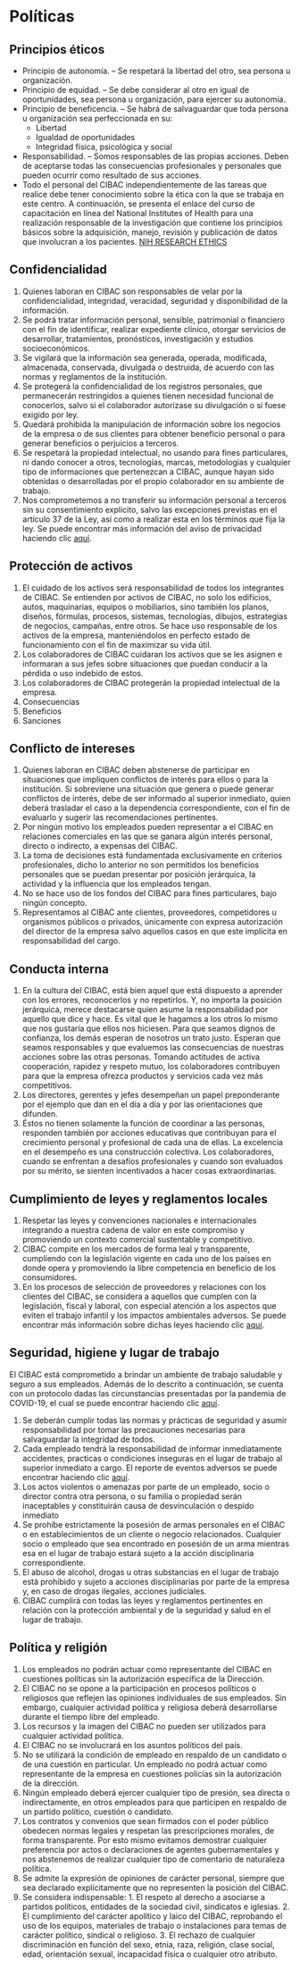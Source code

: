 # Políticas

## Principios éticos
 - Principio de autonomía. – Se respetará la libertad del otro, sea persona u organización.
 - Principio de equidad. – Se debe considerar al otro en igual de oportunidades, sea persona u organización, para ejercer su autonomía.
 - Principio de beneficencia. – Se habrá de salvaguardar que toda persona u organización sea perfeccionada en su:
   - Libertad
   - Igualdad de oportunidades
   - Integridad física, psicológica y social
 - Responsabilidad. – Somos responsables de las propias acciones. Deben de aceptarse todas las consecuencias profesionales y personales que pueden ocurrir como resultado de sus acciones.
 - Todo el personal del CIBAC independientemente de las tareas que realice debe tener conocimiento sobre la ética con la que se trabaja en este centro. A continuación, se presenta el enlace del curso de capacitación en línea del National Institutes of Health para una realización responsable de la investigación que contiene los principios básicos sobre la adquisición, manejo, revisión y publicación de datos que involucran a los pacientes.
[NIH RESEARCH ETHICS](https://researchethics.od.nih.gov/CourseIndex.aspx)

## Confidencialidad
  1. Quienes laboran en CIBAC son responsables de velar por la confidencialidad, integridad, veracidad, seguridad y disponibilidad de la información.
  2. Se podrá tratar información personal, sensible, patrimonial o financiero con el fin de identificar, realizar expediente clínico, otorgar servicios de desarrollar, tratamientos, pronósticos, investigación y estudios socioeconómicos.
  3. Se vigilará que la información sea generada, operada, modificada, almacenada, conservada, divulgada o destruida, de acuerdo con las normas y reglamentos de la institución.
  4. Se protegerá la confidencialidad de los registros personales, que permanecerán restringidos a quienes tienen necesidad funcional de conocerlos, salvo si el colaborador autorizase su divulgación o si fuese exigido por ley.
  5. Quedará prohibida la manipulación de información sobre los negocios de la empresa o de sus clientes para obtener beneficio personal o para generar beneficios o perjuicios a terceros.
  6. Se respetará la propiedad intelectual, no usando para fines particulares, ni dando conocer a otros, tecnologías, marcas, metodologías y cualquier tipo de informaciones que pertenezcan a CIBAC, aunque hayan sido obtenidas o desarrolladas por el propio colaborador en su ambiente de trabajo.
  7. Nos comprometemos a no transferir su información personal a terceros sin su consentimiento explicito, salvo las excepciones previstas en el artículo 37 de la Ley, así como a realizar esta en los términos que fija la ley.
Se puede encontrar más información del aviso de privacidad haciendo clic [aquí](https://cibac.sharepoint.com/sites/CIBAC/Shared%20Documents/Forms/AllItems.aspx?id=%2Fsites%2FCIBAC%2FShared%20Documents%2FComunicaci%C3%B3n%20y%20Mercadotecnia%2FPagina%20web%2F2004%20Aviso%20de%20privacidad%2Epdf&parent=%2Fsites%2FCIBAC%2FShared%20Documents%2FComunicaci%C3%B3n%20y%20Mercadotecnia%2FPagina%20web&p=true&ga=1). 

## Protección de activos
   1. El cuidado de los activos será responsabilidad de todos los integrantes de CIBAC. Se entienden por activos de CIBAC, no solo los edificios, autos, maquinarias, equipos o mobiliarios, sino también los planos, diseños, fórmulas, procesos, sistemas, tecnologías, dibujos, estrategias de negocios, campañas, entre otros. Se hace uso responsable de los activos de la empresa, manteniéndolos en perfecto estado de funcionamiento con el fin de maximizar su vida útil.
   2. Los colaboradores de CIBAC cuidaran los activos que se les asignen e informaran a sus jefes sobre situaciones que puedan conducir a la pérdida o uso indebido de estos.
   3. Los colaboradores de CIBAC protegerán la propiedad intelectual de la empresa.
   4. Consecuencias
   5. Beneficios
   6. Sanciones

## Conflicto de intereses
   1. Quienes laboran en CIBAC deben abstenerse de participar en situaciones que impliquen conflictos de interés para ellos o para la institución. Si sobreviene una situación que genera o puede generar conflictos de interés, debe de ser informado al superior inmediato, quien deberá trasladar el caso a la dependencia correspondiente, con el fin de evaluarlo y sugerir las recomendaciones pertinentes.
   2. Por ningún motivo los empleados pueden representar a el CIBAC en relaciones comerciales en las que se ganara algún interés personal, directo o indirecto, a expensas del CIBAC.
   3. La toma de decisiones está fundamentada exclusivamente en criterios profesionales, dicho lo anterior no son permitidos los beneficios personales que se puedan presentar por posición jerárquica, la actividad y la influencia que los empleados tengan.
   4. No se hace uso de los fondos del CIBAC para fines particulares, bajo ningún concepto.
   5. Representamos al CIBAC ante clientes, proveedores, competidores u organismos públicos o privados, únicamente con expresa autorización del director de la empresa salvo aquellos casos en que este implícita en responsabilidad del cargo.

## Conducta interna
   1. En la cultura del CIBAC, está bien aquel que está dispuesto a aprender con los errores, reconocerlos y no repetirlos. Y, no importa la posición jerárquica, merece destacarse quien asume la responsabilidad por aquello que dice y hace. Es vital que le hagamos a los otros lo mismo que nos gustaría que ellos nos hiciesen. Para que seamos dignos de confianza, los demás esperan de nosotros un trato justo. Esperan que seamos responsables y que evaluemos las consecuencias de nuestras acciones sobre las otras personas. Tomando actitudes de activa cooperación, rapidez y respeto mutuo, los colaboradores contribuyen para que la empresa ofrezca productos y servicios cada vez más competitivos.
   2. Los directores, gerentes y jefes desempeñan un papel preponderante por el ejemplo que dan en el día a día y por las orientaciones que difunden.
   3. Éstos no tienen solamente la función de coordinar a las personas, responden también por acciones educativas que contribuyan para el crecimiento personal y profesional de cada una de ellas. La excelencia en el desempeño es una construcción colectiva. Los colaboradores, cuando se enfrentan a desafíos profesionales y cuando son evaluados por su mérito, se sienten incentivados a hacer cosas extraordinarias.

## Cumplimiento de leyes y reglamentos locales
   1. Respetar las leyes y convenciones nacionales e internacionales integrando a nuestra cadena de valor en este compromiso y promoviendo un contexto comercial sustentable y competitivo.
   2. CIBAC compite en los mercados de forma leal y transparente, cumpliendo con la legislación vigente en cada uno de los países en donde opera y promoviendo la libre competencia en beneficio de los consumidores.
   3. En los procesos de selección de proveedores y relaciones con los clientes del CIBAC, se considera a aquellos que cumplen con la legislación, fiscal y laboral, con especial atención a los aspectos que eviten el trabajo infantil y los impactos ambientales adversos.
Se puede encontrar más información sobre dichas leyes haciendo clic [aquí](https://cibac.sharepoint.com/:w:/s/CIBAC/EVSMlcDGyClDiaJFdBhceAMBNyzfcAPzzDN094EFwSjAlQ?e=jf8xtS). 

## Seguridad, higiene y lugar de trabajo
El CIBAC está comprometido a brindar un ambiente de trabajo saludable y seguro a sus empleados. Además de lo descrito a continuación, se cuenta con un protocolo dadas las circunstancias presentadas por la pandemia de COVID-19, el cual se puede encontrar haciendo clic [aquí](https://cibac.sharepoint.com/:w:/s/CIBAC/EYzlDDdMgOZIhyxH3UOvKkcBgpYziLr8AQH8MN8nntp7HA?e=mYoH95). 
   1. Se deberán cumplir todas las normas y prácticas de seguridad y asumir responsabilidad por tomar las precauciones necesarias para salvaguardar la integridad de todos.
   2. Cada empleado tendrá la responsabilidad de informar inmediatamente accidentes, practicas o condiciones inseguras en el lugar de trabajo al superior inmediato a cargo. El reporte de eventos adversos se puede encontrar haciendo clic [aquí](https://cibac.sharepoint.com/:w:/s/CIBAC/ESI6MCRwqSxNmJHBAZF9IncBlNzYKFKjXfWB72lRDem3Dg?e=mGU2jU).
   3. Los actos violentos o amenazas por parte de un empleado, socio o director contra otra persona, o su familia o propiedad serán inaceptables y constituirán causa de desvinculación o despido inmediato
   4. Se prohíbe estrictamente la posesión de armas personales en el CIBAC o en establecimientos de un cliente o negocio relacionados. Cualquier socio o empleado que sea encontrado en posesión de un arma mientras esa en el lugar de trabajo estará sujeto a la acción disciplinaria correspondiente.
   5. El abuso de alcohol, drogas u otras substancias en el lugar de trabajo está prohibido y sujeto a acciones disciplinarias por parte de la empresa y, en caso de drogas ilegales, acciones judiciales.
   6. CIBAC cumplirá con todas las leyes y reglamentos pertinentes en relación con la protección ambiental y de la seguridad y salud en el lugar de trabajo.

## Política y religión
   1. Los empleados no podrán actuar como representante del CIBAC en cuestiones políticas sin la autorización especifica de la Dirección.
   2. El CIBAC no se opone a la participación en procesos políticos o religiosos que reflejen las opiniones individuales de sus empleados. Sin embargo, cualquier actividad política y religiosa deberá desarrollarse durante el tiempo libre del empleado.
   3. Los recursos y la imagen del CIBAC no pueden ser utilizados para cualquier actividad política.
   4. El CIBAC no se involucrará en los asuntos políticos del país.
   5. No se utilizará la condición de empleado en respaldo de un candidato o de una cuestión en particular. Un empleado no podrá actuar como representante de la empresa en cuestiones policías sin la autorización de la dirección.
   6. Ningún empleado deberá ejercer cualquier tipo de presión, sea directa o indirectamente, en otros empleados para que participen en respaldo de un partido político, cuestión o candidato.
   7. Los contratos y convenios que sean firmados con el poder público obedecen normas legales y respetan las prescripciones morales, de forma transparente. Por esto mismo evitamos demostrar cualquier preferencia por actos o declaraciones de agentes gubernamentales y nos abstenemos de realizar cualquier tipo de comentario de naturaleza política.
   8. Se admite la expresión de opiniones de carácter personal, siempre que sea declarado explícitamente que no representen la posición del CIBAC.
   9. Se considera indispensable:
     1. El respeto al derecho a asociarse a partidos políticos, entidades de la sociedad civil, sindicatos e iglesias.
     2. El cumplimiento del carácter apolítico y laico del CIBAC, reprobando el uso de los equipos, materiales de trabajo o instalaciones para temas de carácter político, sindical o religioso.
     3. El rechazo de cualquier discriminación en función del sexo, etnia, raza, religión, clase social, edad, orientación sexual, incapacidad física o cualquier otro atributo.
